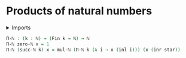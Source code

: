 # Products of natural numbers

<details><summary>Imports</summary>
```agda
module elementary-number-theory.products-of-natural-numbers where
open import elementary-number-theory.multiplication-natural-numbers
open import elementary-number-theory.natural-numbers
open import foundation.coproduct-types
open import foundation.unit-type
open import univalent-combinatorics.standard-finite-types
```
</details>

```agda
Π-ℕ : (k : ℕ) → (Fin k → ℕ) → ℕ
Π-ℕ zero-ℕ x = 1
Π-ℕ (succ-ℕ k) x = mul-ℕ (Π-ℕ k (λ i → x (inl i))) (x (inr star))
```
